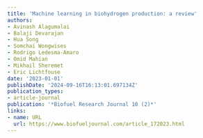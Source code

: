 ```yaml
---
title: 'Machine learning in biohydrogen production: a review'
authors:
- Avinash Alagumalai
- Balaji Devarajan
- Hua Song
- Somchai Wongwises
- Rodrigo Ledesma-Amaro
- Omid Mahian
- Mikhail Sheremet
- Eric Lichtfouse
date: '2023-01-01'
publishDate: '2024-09-16T16:13:01.697134Z'
publication_types:
- article-journal
publication: '*Biofuel Research Journal 10 (2)*'
links:
- name: URL
  url: https://www.biofueljournal.com/article_172023.html
---
```

